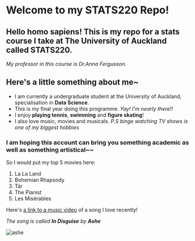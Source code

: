 # Welcome to my STATS220 Repo!
## Hello homo sapiens! This is my repo for a stats course I take at The University of Auckland called STATS220.
*My professor in this course is Dr.Anna Fergusson.*

## Here's a little something about me~
* I am currently a undergraduate student at the University of Auckland, specialisation in **Data Science**.
* This is my final year doing this programme. *Yay! I'm nearly there!!*
* I enjoy **playing tennis**, **swimming** and **figure skating**!
* I also love music, movies and musicals. *P.S binge watching TV shows is one of my biggest hobbies*

### I am hoping this account can bring you something academic as well as something artistical~~
So I would put my top 5 movies here:
1. La La Land
2. Bohemian Rhapsody
3. Tár
4. The Pianist
5. Les Misérables

Here's [ a link to a music video](https://www.youtube.com/watch?v=P-ZBdnWbgCc) of a song I love recently!

*The song is called **In Disguise** by **Ashe***

![ashe](https://i1.sndcdn.com/artworks-UzaNcJhn5kNx-0-t500x500.png)
